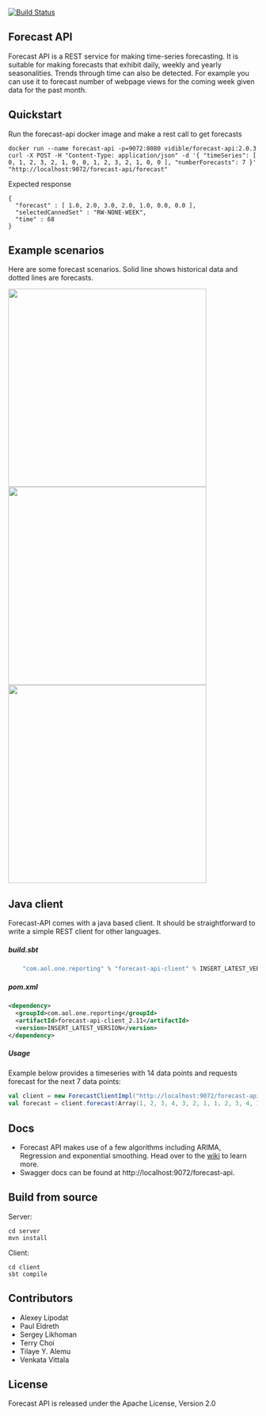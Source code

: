 [![Build Status](https://travis-ci.org/VerizonAdPlatforms/aol-on-forecast.svg?branch=master)](https://travis-ci.org/OathAdPlatforms/aol-on-forecast)

## Forecast API

Forecast API is a REST service for making time-series forecasting. 
It is suitable for making forecasts that exhibit daily, weekly and yearly
seasonalities. Trends through time can also be detected. For example you 
can use it to forecast number of webpage views for the coming week given 
data for the past month.

## Quickstart

Run the forecast-api docker image and make a rest call to get forecasts

    docker run --name forecast-api -p=9072:8080 vidible/forecast-api:2.0.3
    curl -X POST -H "Content-Type: application/json" -d '{ "timeSeries": [ 0, 1, 2, 3, 2, 1, 0, 0, 1, 2, 3, 2, 1, 0, 0 ], "numberForecasts": 7 }' "http://localhost:9072/forecast-api/forecast"

Expected response

    {
      "forecast" : [ 1.0, 2.0, 3.0, 2.0, 1.0, 0.0, 0.0 ],
      "selectedCannedSet" : "RW-NONE-WEEK",
      "time" : 68
    }

## Example scenarios

Here are some forecast scenarios. Solid line shows historical data and dotted lines are forecasts. 

<img src="https://raw.githubusercontent.com/vidible/aol-on-forecast/master/client/src/test/resources/forecast-client/daily-seasonal/plot-raw-and-actual.png" width="400">

<img src="https://raw.githubusercontent.com/vidible/aol-on-forecast/master/client/src/test/resources/forecast-client/daily-seasonal-with-trend/plot-raw-and-actual.png" width="400">

<img src="https://raw.githubusercontent.com/vidible/aol-on-forecast/master/client/src/test/resources/forecast-client/real-data-video-view-supply-with-trend/plot-raw-and-actual.png" width="400">

## Java client

Forecast-API comes with a java based client. It should be straightforward
to write a simple REST client for other languages.
 
##### build.sbt

```scala
    "com.aol.one.reporting" % "forecast-api-client" % INSERT_LATEST_VERSION
```

##### pom.xml
```xml
<dependency>
  <groupId>com.aol.one.reporting</groupId>
  <artifactId>forecast-api-client_2.11</artifactId>
  <version>INSERT_LATEST_VERSION</version>
</dependency> 
```

##### Usage

Example below provides a timeseries with 14 data points and requests forecast for the next 7 data points:

```scala
val client = new ForecastClientImpl("http://localhost:9072/forecast-api/forecast")
val forecast = client.forecast(Array(1, 2, 3, 4, 3, 2, 1, 1, 2, 3, 4, 3, 2, 1), 7)
```

## Docs
- Forecast API makes use of a few algorithms including ARIMA, Regression
and exponential smoothing. Head over to the [wiki](https://github.com/vidible/aol-on-forecast/wiki) 
to learn more.
- Swagger docs can be found at http://localhost:9072/forecast-api. 

## Build from source

Server:

    cd server
    mvn install

Client:

    cd client
    sbt compile


## Contributors

- Alexey Lipodat
- Paul Eldreth
- Sergey Likhoman
- Terry Choi
- Tilaye Y. Alemu
- Venkata Vittala

## License
Forecast API is released under the Apache License, Version 2.0
